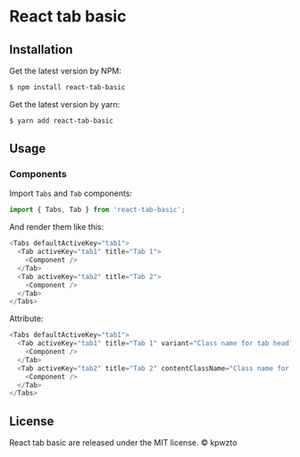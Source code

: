 # React tab basic
## Installation
Get the latest version by NPM:
```bash
$ npm install react-tab-basic
```
Get the latest version by yarn:
```bash
$ yarn add react-tab-basic
```

## Usage
### Components
Import `Tabs` and `Tab` components:
```javascript
import { Tabs, Tab } from 'react-tab-basic';
```
And render them like this:
```javascript
<Tabs defaultActiveKey="tab1">
  <Tab activeKey="tab1" title="Tab 1">
    <Component />
  </Tab>
  <Tab activeKey="tab2" title="Tab 2">
    <Component />
  </Tab>
</Tabs>
```
Attribute:
```javascript
<Tabs defaultActiveKey="tab1">
  <Tab activeKey="tab1" title="Tab 1" variant="Class name for tab head">
    <Component />
  </Tab>
  <Tab activeKey="tab2" title="Tab 2" contentClassName="Class name for content">
    <Component />
  </Tab>
</Tabs>
```
## License
React tab basic are released under the MIT license.
© kpwzto